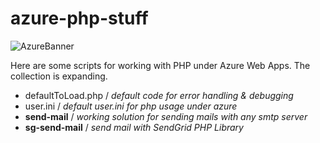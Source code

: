 # azure-php-stuff

![AzureBanner](//github.com/badescuga/azure-php-stuff/banner.png)

Here are some scripts for working with PHP under Azure Web Apps. The collection is expanding.

- defaultToLoad.php / *default code for error handling & debugging*
- user.ini / *default user.ini for php usage under azure*
- **send-mail** / *working solution for sending mails with any smtp server*
- **sg-send-mail** / *send mail with SendGrid PHP Library*

